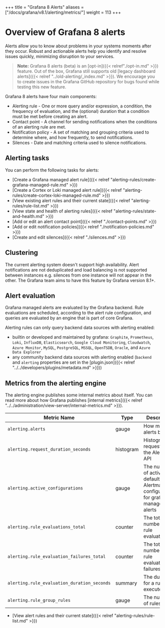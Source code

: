 +++
title = "Grafana 8 Alerts"
aliases = ["/docs/grafana/v8.1/alerting/metrics/"]
weight = 113
+++

# Overview of Grafana 8 alerts

Alerts allow you to know about problems in your systems moments after they occur. Robust and actionable alerts help you identify and resolve issues quickly, minimizing disruption to your services.

> **Note:** Grafana 8 alerts (beta) is an [opt-in]({{< relref"./opt-in.md" >}}) feature. Out of the box, Grafana still supports old [legacy dashboard alerts]({{< relref "../old-alerting/_index.md" >}}). We encourage you to create issues in the Grafana GitHub repository for bugs found while testing this new feature.

Grafana 8 alerts have four main components:

- Alerting rule - One or more query and/or expression, a condition, the frequency of evaluation, and the (optional) duration that a condition must be met before creating an alert.
- Contact point - A channel for sending notifications when the conditions of an alerting rule are met.
- Notification policy - A set of matching and grouping criteria used to determine where, and how frequently, to send notifications.
- Silences - Date and matching criteria used to silence notifications.

## Alerting tasks

You can perform the following tasks for alerts:

- [Create a Grafana managed alert rule]({{< relref "alerting-rules/create-grafana-managed-rule.md" >}})
- [Create a Cortex or Loki managed alert rule]({{< relref "alerting-rules/create-cortex-loki-managed-rule.md" >}})
- [View existing alert rules and their current state]({{< relref "alerting-rules/rule-list.md" >}})
- [View state and health of alerting rules]({{< relref "alerting-rules/state-and-health.md" >}})
- [Add or edit an alert contact point]({{< relref "./contact-points.md" >}})
- [Add or edit notification policies]({{< relref "./notification-policies.md" >}})
- [Create and edit silences]({{< relref "./silences.md" >}})

## Clustering

The current alerting system doesn't support high availability. Alert notifications are not deduplicated and load balancing is not supported between instances e.g. silences from one instance will not appear in the other. The Grafana team aims to have this feature by Grafana version 8.1+.

## Alert evaluation

Grafana managed alerts are evaluated by the Grafana backend. Rule evaluations are scheduled, according to the alert rule configuration, and queries are evaluated by an engine that is part of core Grafana.

Alerting rules can only query backend data sources with alerting enabled:

- builtin or developed and maintained by grafana: `Graphite`, `Prometheus`, `Loki`, `InfluxDB`, `Elasticsearch`,
  `Google Cloud Monitoring`, `Cloudwatch`, `Azure Monitor`, `MySQL`, `PostgreSQL`, `MSSQL`, `OpenTSDB`, `Oracle`, and `Azure Data Explorer`
- any community backend data sources with alerting enabled (`backend` and `alerting` properties are set in the [plugin.json]({{< relref "../../developers/plugins/metadata.md" >}}))

## Metrics from the alerting engine

The alerting engine publishes some internal metrics about itself. You can read more about how Grafana publishes [internal metrics]({{< relref "../../administration/view-server/internal-metrics.md" >}}).

| Metric Name                                 | Type      | Description                                                                              |
| ------------------------------------------- | --------- | ---------------------------------------------------------------------------------------- |
| `alerting.alerts`                           | gauge     | How many alerts by state                                                                 |
| `alerting.request_duration_seconds`         | histogram | Histogram of requests to the Alerting API                                                |
| `alerting.active_configurations`            | gauge     | The number of active, non default Alertmanager configurations for grafana managed alerts |
| `alerting.rule_evaluations_total`           | counter   | The total number of rule evaluations                                                     |
| `alerting.rule_evaluation_failures_total`   | counter   | The total number of rule evaluation failures                                             |
| `alerting.rule_evaluation_duration_seconds` | summary   | The duration for a rule to execute                                                       |
| `alerting.rule_group_rules`                 | gauge     | The number of rules                                                                      |

- [View alert rules and their current state]({{< relref "alerting-rules/rule-list.md" >}})
